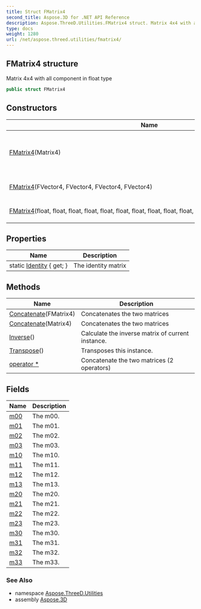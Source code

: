 ```yaml
---
title: Struct FMatrix4
second_title: Aspose.3D for .NET API Reference
description: Aspose.ThreeD.Utilities.FMatrix4 struct. Matrix 4x4 with all component in float type
type: docs
weight: 1280
url: /net/aspose.threed.utilities/fmatrix4/
---
```

## FMatrix4 structure

Matrix 4x4 with all component in float type

```csharp
public struct FMatrix4
```

## Constructors

| Name | Description |
| --- | --- |
| [FMatrix4](fmatrix4/#constructor_1)(Matrix4) | Initialize the instance of `FMatrix4` from a [`Matrix4`](../matrix4/) instance. |
| [FMatrix4](fmatrix4/#constructor)(FVector4, FVector4, FVector4, FVector4) | Constructs matrix from 4 rows. |
| [FMatrix4](fmatrix4/#constructor_2)(float, float, float, float, float, float, float, float, float, float, float, float, float, float, float, float) | Initialize the instance of `FMatrix4` |

## Properties

| Name | Description |
| --- | --- |
| static [Identity](../../aspose.threed.utilities/fmatrix4/identity/) { get; } | The identity matrix |

## Methods

| Name | Description |
| --- | --- |
| [Concatenate](../../aspose.threed.utilities/fmatrix4/concatenate/#concatenate)(FMatrix4) | Concatenates the two matrices |
| [Concatenate](../../aspose.threed.utilities/fmatrix4/concatenate/#concatenate_1)(Matrix4) | Concatenates the two matrices |
| [Inverse](../../aspose.threed.utilities/fmatrix4/inverse/)() | Calculate the inverse matrix of current instance. |
| [Transpose](../../aspose.threed.utilities/fmatrix4/transpose/)() | Transposes this instance. |
| [operator *](../../aspose.threed.utilities/fmatrix4/op_multiply/#op_multiply) | Concatenate the two matrices (2 operators) |

## Fields

| Name | Description |
| --- | --- |
| [m00](../../aspose.threed.utilities/fmatrix4/m00/) | The m00. |
| [m01](../../aspose.threed.utilities/fmatrix4/m01/) | The m01. |
| [m02](../../aspose.threed.utilities/fmatrix4/m02/) | The m02. |
| [m03](../../aspose.threed.utilities/fmatrix4/m03/) | The m03. |
| [m10](../../aspose.threed.utilities/fmatrix4/m10/) | The m10. |
| [m11](../../aspose.threed.utilities/fmatrix4/m11/) | The m11. |
| [m12](../../aspose.threed.utilities/fmatrix4/m12/) | The m12. |
| [m13](../../aspose.threed.utilities/fmatrix4/m13/) | The m13. |
| [m20](../../aspose.threed.utilities/fmatrix4/m20/) | The m20. |
| [m21](../../aspose.threed.utilities/fmatrix4/m21/) | The m21. |
| [m22](../../aspose.threed.utilities/fmatrix4/m22/) | The m22. |
| [m23](../../aspose.threed.utilities/fmatrix4/m23/) | The m23. |
| [m30](../../aspose.threed.utilities/fmatrix4/m30/) | The m30. |
| [m31](../../aspose.threed.utilities/fmatrix4/m31/) | The m31. |
| [m32](../../aspose.threed.utilities/fmatrix4/m32/) | The m32. |
| [m33](../../aspose.threed.utilities/fmatrix4/m33/) | The m33. |

### See Also

* namespace [Aspose.ThreeD.Utilities](../../aspose.threed.utilities/)
* assembly [Aspose.3D](../../)


